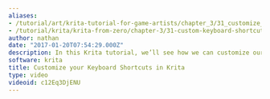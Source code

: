 ```yaml
---
aliases:
- /tutorial/art/krita-tutorial-for-game-artists/chapter_3/31_customize_your_keyboard_shortcuts_in_krita
- /tutorial/krita/krita-from-zero/chapter-3/31-custom-keyboard-shortcuts
author: nathan
date: "2017-01-20T07:54:29.000Z"
description: In this Krita tutorial, we’ll see how we can customize our keyboard shortcuts.
software: krita
title: Customize your Keyboard Shortcuts in Krita
type: video
videoid: c12Eq3DjENU
---
```

